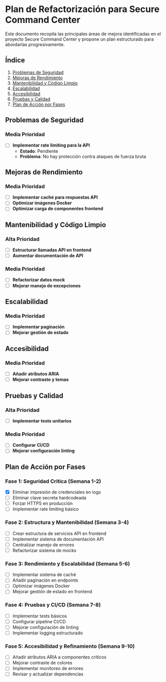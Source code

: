 # Plan de Refactorización para Secure Command Center

Este documento recopila las principales áreas de mejora identificadas en el proyecto Secure Command Center y propone un plan estructurado para abordarlas progresivamente.

## Índice
1. [Problemas de Seguridad](#problemas-de-seguridad)
2. [Mejoras de Rendimiento](#mejoras-de-rendimiento)
3. [Mantenibilidad y Código Limpio](#mantenibilidad-y-código-limpio)
4. [Escalabilidad](#escalabilidad)
5. [Accesibilidad](#accesibilidad)
6. [Pruebas y Calidad](#pruebas-y-calidad)
7. [Plan de Acción por Fases](#plan-de-acción-por-fases)

## Problemas de Seguridad

### Media Prioridad

- [ ] **Implementar rate limiting para la API**
  - **Estado**: Pendiente
  - **Problema**: No hay protección contra ataques de fuerza bruta

## Mejoras de Rendimiento

### Media Prioridad

- [ ] **Implementar caché para respuestas API**
- [ ] **Optimizar imágenes Docker**
- [ ] **Optimizar carga de componentes frontend**

## Mantenibilidad y Código Limpio

### Alta Prioridad

- [ ] **Estructurar llamadas API en frontend**
- [ ] **Aumentar documentación de API**

### Media Prioridad

- [ ] **Refactorizar datos mock**
- [ ] **Mejorar manejo de excepciones**

## Escalabilidad

### Media Prioridad

- [ ] **Implementar paginación**
- [ ] **Mejorar gestión de estado**

## Accesibilidad

### Media Prioridad

- [ ] **Añadir atributos ARIA**
- [ ] **Mejorar contraste y temas**

## Pruebas y Calidad

### Alta Prioridad

- [ ] **Implementar tests unitarios**

### Media Prioridad

- [ ] **Configurar CI/CD**
- [ ] **Mejorar configuración linting**

## Plan de Acción por Fases

### Fase 1: Seguridad Crítica (Semana 1-2)
- [x] Eliminar impresión de credenciales en logs
- [ ] Eliminar clave secreta hardcodeada
- [ ] Forzar HTTPS en producción
- [ ] Implementar rate limiting básico

### Fase 2: Estructura y Mantenibilidad (Semana 3-4)
- [ ] Crear estructura de servicios API en frontend
- [ ] Implementar sistema de documentación API
- [ ] Centralizar manejo de errores
- [ ] Refactorizar sistema de mocks

### Fase 3: Rendimiento y Escalabilidad (Semana 5-6)
- [ ] Implementar sistema de caché
- [ ] Añadir paginación en endpoints
- [ ] Optimizar imágenes Docker
- [ ] Mejorar gestión de estado en frontend

### Fase 4: Pruebas y CI/CD (Semana 7-8)
- [ ] Implementar tests básicos
- [ ] Configurar pipeline CI/CD
- [ ] Mejorar configuración de linting
- [ ] Implementar logging estructurado

### Fase 5: Accesibilidad y Refinamiento (Semana 9-10)
- [ ] Añadir atributos ARIA a componentes críticos
- [ ] Mejorar contraste de colores
- [ ] Implementar monitoreo de errores
- [ ] Revisar y actualizar dependencias